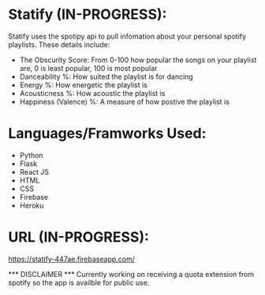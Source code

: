 # Statify (IN-PROGRESS):
Statify uses the spotipy api to pull infomation about your personal spotify playlists.
These details include:
  - The Obscurity Score: From 0-100 how popular the songs on your playlist are, 0 is least popular, 100 is most popular
  - Danceability %: How suited the playlist is for dancing
  - Energy %: How energetic the playlist is
  - Acousticness %: How acoustic the playlist is
  - Happiness (Valence) %: A measure of how postive the playlist is

# Languages/Framworks Used:
- Python
- Flask
- React JS
- HTML
- CSS
- Firebase
- Heroku

# URL (IN-PROGRESS):
https://statify-447ae.firebaseapp.com/

*** DISCLAIMER ***
Currently working on receiving a quota extension from spotify so the app is availble for public use.

